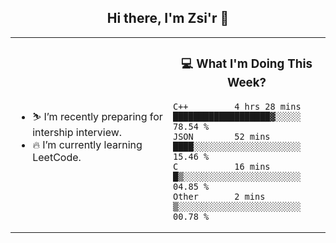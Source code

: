 <h2 align="center"> Hi there, I'm Zsi'r 👋 </h2>

<table>
    <tr>
        <td valign="center" width="50%">
            <ul>
                <li> ⛷️ I’m recently preparing for intership interview.</li>
                <li> 🔥 I’m currently learning LeetCode.</li>
            </ul>
        </td>
       <td valign="top" width="50%">

<h3 align="center"> 💻 What I'm Doing This Week? </h3>

<!--START_SECTION:waka-->
```text
C++         4 hrs 28 mins   ███████████████████▓░░░░░   78.54 % 
JSON        52 mins         ████░░░░░░░░░░░░░░░░░░░░░   15.46 % 
C           16 mins         █▒░░░░░░░░░░░░░░░░░░░░░░░   04.85 % 
Other       2 mins          ▒░░░░░░░░░░░░░░░░░░░░░░░░   00.78 % 
```
<!--END_SECTION:waka-->
</td></tr>
</table>
